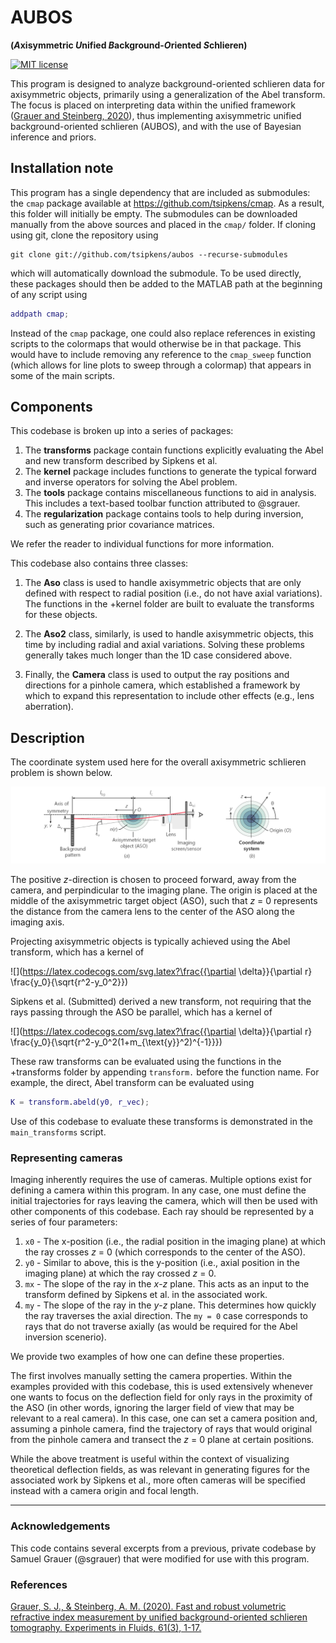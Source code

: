 # AUBOS

**(*A*xisymmetric *U*nified *B*ackground-*O*riented *S*chlieren)**

[![MIT license](https://img.shields.io/badge/License-MIT-blue.svg)](https://lbesson.mit-license.org/)

This program is designed to analyze background-oriented schlieren data for axisymmetric objects, primarily using a generalization of the Abel transform. The focus is placed on interpreting data within the unified framework ([Grauer and Steinberg, 2020][GrauerSteinberg20]), thus implementing axisymmetric unified background-oriented schlieren (AUBOS), and with the use of Bayesian inference and priors. 

## Installation note

This program has a single dependency that are included as submodules: the `cmap` package available at https://github.com/tsipkens/cmap. As a result, this folder will initially be empty. The submodules can be downloaded manually from the above sources and placed in the `cmap/` folder. If cloning using git, clone the repository using 

```shell
git clone git://github.com/tsipkens/aubos --recurse-submodules
```

which will automatically download the submodule. To be used directly, these packages should then be added to the MATLAB path at the beginning of any script using

```Matlab
addpath cmap;
```

Instead of the `cmap` package, one could also replace references in existing scripts to the colormaps that would otherwise be in that package. This would have to include removing any reference to the `cmap_sweep` function (which allows for line plots to sweep through a colormap) that appears in some of the main scripts.   

## Components

This codebase is broken up into a series of packages: 

1. The **transforms** package contain functions explicitly evaluating the Abel and new transform described by Sipkens et al.
2. The **kernel** package includes functions to generate the typical forward and inverse operators for solving the Abel problem. 
3. The **tools** package contains miscellaneous functions to aid in analysis. This includes a text-based toolbar function attributed to @sgrauer. 
4. The **regularization** package contains tools to help during inversion, such as generating prior covariance matrices. 

We refer the reader to individual functions for more information. 

This codebase also contains three classes: 

1. The **Aso** class is used to handle axisymmetric objects that are only defined with respect to radial position (i.e., do not have axial variations). The functions in the +kernel folder are built to evaluate the transforms for these objects. 

2. The **Aso2** class, similarly, is used to handle axisymmetric objects, this time by including radial and axial variations. Solving these problems generally takes much longer than the 1D case considered above. 

3. Finally, the **Camera** class is used to output the ray positions and directions for a pinhole camera, which established a framework by which to expand this representation to include other effects (e.g., lens aberration). 



## Description

The coordinate system used here for the overall axisymmetric schlieren problem is shown below. 

![coord](docs/imgs/01_coordinate.png)

The positive *z*-direction is chosen to proceed forward, away from the camera, and perpindicular to the imaging plane. The origin is placed at the middle of the axisymmetric target object (ASO), such that *z* = 0 represents the distance from the camera lens to the center of the ASO along the imaging axis. 

Projecting axisymmetric objects is typically achieved using the Abel transform, which has a kernel of 

![](https://latex.codecogs.com/svg.latex?\frac{{\partial \delta}}{\partial r} \frac{y_0}{\sqrt{r^2-y_0^2}})

Sipkens et al. (Submitted) derived a new transform, not requiring that the rays passing through the ASO be parallel, which has a kernel of

![](https://latex.codecogs.com/svg.latex?\frac{{\partial \delta}}{\partial r} \frac{y_0}{\sqrt{r^2-y_0^2(1+m_{\text{y}}^2)^{-1}}})

These raw transforms can be evaluated using the functions in the +transforms folder by appending `transform.`  before the function name. For example, the direct, Abel transform can be evaluated using

```Matlab
K = transform.abeld(y0, r_vec);
```

Use of this codebase to evaluate these transforms is demonstrated in the `main_transforms` script. 

### Representing cameras

Imaging inherently requires the use of cameras. Multiple options exist for defining a camera within this program. In any case, one must define the initial trajectories for rays leaving the camera, which will then be used with other components of this codebase. Each ray should be represented by a series of four parameters: 

1. `x0` - The x-position (i.e., the radial position in the imaging plane) at which the ray crosses *z* = 0 (which corresponds to the center of the ASO). 
2. `y0` - Similar to above, this is the y-position (i.e., axial position in the imaging plane) at which the ray crossed *z* = 0.
3. `mx` - The slope of the ray in the *x*-*z* plane. This acts as an input to the transform defined by Sipkens et al. in the associated work. 
4. `my` - The slope of the ray in the *y*-*z* plane. This determines how quickly the ray traverses the axial direction. The `my = 0` case corresponds to rays that do not traverse axially (as would be required for the Abel inversion scenerio).

We provide two examples of how one can define these properties. 

The first involves manually setting the camera properties.  Within the examples provided with this codebase, this is used extensively whenever one wants to focus on the deflection field for only rays in the proximity of the ASO (in other words, ignoring the larger field of view that may be relevant to a real camera). In this case, one can set a camera position and, assuming a pinhole camera, find the trajectory of rays that would original from the pinhole camera and transect the *z* = 0 plane at certain positions. 

While the above treatment is useful within the context of visualizing theoretical deflection fields, as was relevant in generating figures for the associated work by Sipkens et al., more often cameras will be specified instead with a camera origin and focal length. 

--------

### Acknowledgements

This code contains several excerpts from a previous, private codebase by Samuel Grauer (@sgrauer) that were modified for use with this program. 

### References

[Grauer, S. J., & Steinberg, A. M. (2020). Fast and robust volumetric refractive index measurement by unified background-oriented schlieren tomography. Experiments in Fluids, 61(3), 1-17.][GrauerSteinberg20]

[GrauerSteinberg20]: https://link.springer.com/article/10.1007/s00348-020-2912-1
